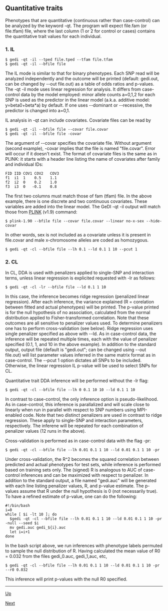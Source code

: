 ## Quantitative traits

Phenotypes that are quantitative (continuous rather than case-control) can be analyzed by the keyword -qt. The program will expect  file.fam (or file.tfam) file, where the last column (1 or 2 for control or cases) contains the quantitative trait values for each individual. 

### 1. IL

    $ gedi -qt -il --tped file.tped --tfam file.tfam
    $ gedi -qt -il --bfile file
    
The IL mode is similar to that for binary phenotypes. Each SNP read will be analyzed independently and the outcome will be printed (default: gedi.out, can be changed by --out file.out) as a table of odds ratios and p-values. The -qt -il mode uses linear regression for analysis. It differs from case-control data by the model employed: minor allele counts a=0,1,2 for each SNP is used as the predictor in the linear model (a.k.a. additive model: y=beta0+beta*a) by default. If one uses --dominant or --recessive, the predictor is changed into a=0,1.

IL analysis in -qt can include covariates. Covariate files can be read by

    $ gedi -qt -il --bfile file --covar file.covar
    $ gedi -qt -il --bfile file -covar
 
The argument of --covar specifies the covariate file. Without argument (second example), -covar implies that the file is named "file.covar". Error will occur if it doesn't exist. The format of covariate files is the same as in PLINK: it starts with a header line listing the name of covariates after family and individual IDs:

    FID IID COV1 COV2   COV3
    f1  i1  1    0.5    1.1   
    f2  i2  0    0.2    1.0
    f3  i3  0   -0.1    0.8
    
The first two columns must match those of fam (tfam) file. In the above example, there is one discrete and two continuous covariates. These variables are added into the linear model. The GeDI -qt -il output will match those from [PLINK](https://www.cog-genomics.org/plink2) (v1.9) command:

    $ plink-1.90 --bfile file --covar file.covar --linear no-x-sex --hide-covar
  
In other words, sex is not included as a covariate unless it is present in file.covar and male x-chromosome alleles are coded as homozygous.
  
    $ gedi -qt -cl --bfile file --lh 0.1 --ld 0.1 1 10 --pcut 1
  
### 2. CL

In CL, DDA is used with penalizers applied to single-SNP and interaction terms, unless linear regression is explicited requested with -lr as follows:

    $ gedi -qt -cl -lr --bfile file --ld 0.1 1 10
    
In this case, the inference becomes ridge regression (penalized linear regression). After each inference, the variance explained (R = corelation between fitted and actual phenotypes) will be printed. The p-value printed is for the null hypothesis of no association, calculated from the normal distribution applied to Fisher-transformed correlation. Note that these outcomes are all sensitive to penalizer values used. To determine penalizers one has to perform cross-validation (see below). Ridge regression uses single penalizer specified as above with --ld. As in case-control data, the inference will be repeated multiple times, each with the value of penalizer specified (0.1, 1, and 10 in the above example). In addition to the standard output, output file (default is "gedi.out"; can be changed using --out file.out) will list parameter values inferred in the same matrix format as in case-control. The --pcut 1 option dictates all SNPs to be included. Otherwise, the linear regression IL p-value will be used to select SNPs for CL. 
  
Quantitative trait DDA inference will be performed without the -lr flag:

    $ gedi -qt -cl --bfile file --lh 0 0.1 10 10 --ld 0.1 1 10
    
In contrast to case-control, the only inference option is pseudo-likelihood. As in case-control, this inference is parallalized and will scale close to linearly when run in parallel with respect to SNP numbers using MPI-enabled code. Note that two distinct penalizers are used in contrast to ridge regression. These apply to single-SNP and interaction parameters, respectively. The inferene will be repeated for each combination of penalizer values (12 runs in the above).

Cross-validation is performed as in case-control data with the flag -pr:
        
    $ gedi -qt -cl --bfile file --lh 0.01 0.1 1 10 --ld 0.01 0.1 1 10 -pr
    
Under cross-validation, the R^2 becomes the squared correlation between predicted and actual phenotypes for test sets, while inference is performed based on training sets only. The (signed) R is analogous to AUC of case-control inferences and can be maximized with respect to penalizer. In addition to the standard output, a file named "gedi.auc" will be generated with each line listing penalizer values, R, and p-value estimate. The p-values assume that R under the null hypothesis is 0 (not necessarily true). To have a refined estimate of p-value, one can do the following:

    #!/bin/bash
    i=0
    while [ $i -lt 10 ]; do
      $gedi -qt -cl --bfile file --lh 0.01 0.1 1 10 --ld 0.01 0.1 1 10 -pr -null --seed $i
      mv gedi.auc gedi_${i}.auc
      let i=i+1
    done

In the bash script above, we run inferences with phenotype labels permuted to sample the null distribution of R. Having calculated the mean value of R0 = 0.032 from the files gedi_0.auc, gedi_1,auc, etc, 

    $ gedi -qt -cl --bfile file --lh 0.01 0.1 1 10 --ld 0.01 0.1 1 10 -pr --r0 0.032

This inference will print p-values with the null R0 specified.


***
[Up](README.md)

[Next](limit.md)
